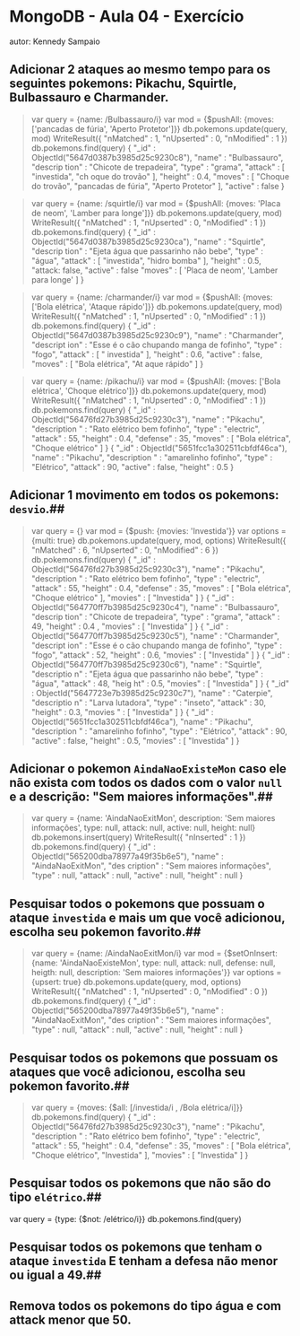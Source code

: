 # MongoDB - Aula 04 - Exercício
autor: Kennedy Sampaio

## **Adicionar** 2 ataques ao mesmo tempo para os seguintes pokemons: Pikachu, Squirtle, Bulbassauro e Charmander.
> var query = {name: /Bulbassauro/i}
> var mod = {$pushAll: {moves: ['pancadas de fúria', 'Aperto Protetor']}}
> db.pokemons.update(query, mod)
WriteResult({ "nMatched" : 1, "nUpserted" : 0, "nModified" : 1 })
> db.pokemons.find(query)
{ "_id" : ObjectId("5647d0387b3985d25c9230c8"), "name" : "Bulbassauro", "descrip
tion" : "Chicote de trepadeira", "type" : "grama", "attack" : [ "investida", "ch
oque do trovão" ], "height" : 0.4, "moves" : [ "Choque do trovão", "pancadas de
fúria", "Aperto Protetor" ], "active" : false }

> var query = {name: /squirtle/i}
> var mod = {$pushAll: {moves: 'Placa de neom', 'Lamber para longe']}}
> db.pokemons.update(query, mod)
WriteResult({ "nMatched" : 1, "nUpserted" : 0, "nModified" : 1 })
> db.pokemons.find(query)
{ "_id" : ObjectId("5647d0387b3985d25c9230ca"), "name" : "Squirtle", "descrip
tion" : "Ejeta água que passarinho não bebe", "type" : "água", "attack" : [ "investida", "hidro bomba" ],
"height" : 0.5, "attack: false, "active" : false "moves" : [ 'Placa de neom', 'Lamber para longe' ] }

> var query = {name: /charmander/i}
> var mod = {$pushAll: {moves: ['Bola elétrica', 'Ataque rápido']}}
> db.pokemons.update(query, mod)
WriteResult({ "nMatched" : 1, "nUpserted" : 0, "nModified" : 1 })
> db.pokemons.find(query)
{ "_id" : ObjectId("5647d0387b3985d25c9230c9"), "name" : "Charmander", "descript
ion" : "Esse é o cão chupando manga de fofinho", "type" : "fogo", "attack" : [ "
investida" ], "height" : 0.6, "active" : false, "moves" : [ "Bola elétrica", "At
aque rápido" ] }

> var query = {name: /pikachu/i}
> var mod = {$pushAll: {moves: ['Bola elétrica', 'Choque elétrico']}}
> db.pokemons.update(query, mod)
WriteResult({ "nMatched" : 1, "nUpserted" : 0, "nModified" : 1 })
> db.pokemons.find(query)
{ "_id" : ObjectId("56476fd27b3985d25c9230c3"), "name" : "Pikachu", "description
" : "Rato elétrico bem fofinho", "type" : "electric", "attack" : 55, "height" :
0.4, "defense" : 35, "moves" : [ "Bola elétrica", "Choque elétrico" ] }
{ "_id" : ObjectId("5651fcc1a302511cbfdf46ca"), "name" : "Pikachu", "description
" : "amarelinho fofinho", "type" : "Elétrico", "attack" : 90, "active" : false,
"height" : 0.5 }


## **Adicionar** 1 movimento em todos os pokemons: `desvio`.##

> var query = {}
> var mod = {$push: {movies: 'Investida'}}
> var options = {multi: true}
> db.pokemons.update(query, mod, options)
WriteResult({ "nMatched" : 6, "nUpserted" : 0, "nModified" : 6 })
> db.pokemons.find(query)
{ "_id" : ObjectId("56476fd27b3985d25c9230c3"), "name" : "Pikachu", "description
" : "Rato elétrico bem fofinho", "type" : "electric", "attack" : 55, "height" :
0.4, "defense" : 35, "moves" : [ "Bola elétrica", "Choque elétrico" ], "movies"
: [ "Investida" ] }
{ "_id" : ObjectId("564770ff7b3985d25c9230c4"), "name" : "Bulbassauro", "descrip
tion" : "Chicote de trepadeira", "type" : "grama", "attack" : 49, "height" : 0.4
, "movies" : [ "Investida" ] }
{ "_id" : ObjectId("564770ff7b3985d25c9230c5"), "name" : "Charmander", "descript
ion" : "Esse é o cão chupando manga de fofinho", "type" : "fogo", "attack" : 52,
 "height" : 0.6, "movies" : [ "Investida" ] }
{ "_id" : ObjectId("564770ff7b3985d25c9230c6"), "name" : "Squirtle", "descriptio
n" : "Ejeta água que passarinho não bebe", "type" : "água", "attack" : 48, "heig
ht" : 0.5, "movies" : [ "Investida" ] }
{ "_id" : ObjectId("5647723e7b3985d25c9230c7"), "name" : "Caterpie", "descriptio
n" : "Larva lutadora", "type" : "inseto", "attack" : 30, "height" : 0.3, "movies
" : [ "Investida" ] }
{ "_id" : ObjectId("5651fcc1a302511cbfdf46ca"), "name" : "Pikachu", "description
" : "amarelinho fofinho", "type" : "Elétrico", "attack" : 90, "active" : false,
"height" : 0.5, "movies" : [ "Investida" ] }

## **Adicionar** o pokemon `AindaNaoExisteMon` caso ele não exista com todos os dados com o valor `null` e a descrição: "Sem maiores informações".##

> var query = {name: 'AindaNaoExitMon', description: 'Sem maiores informações',
type: null, attack: null, active: null, height: null}
> db.pokemons.insert(query)
WriteResult({ "nInserted" : 1 })
> db.pokemons.find(query)
{ "_id" : ObjectId("565200dba78977a49f35b6e5"), "name" : "AindaNaoExitMon", "des
cription" : "Sem maiores informações", "type" : null, "attack" : null, "active"
: null, "height" : null }

## Pesquisar todos o pokemons que possuam o ataque `investida` e mais um que você adicionou, escolha seu pokemon favorito.##

> var query = {name: /AindaNaoExitMon/i}
> var mod = {$setOnInsert: {name: 'AindaNaoExisteMon', type: null, attack: null,
 defense: null, heigth: null, description: 'Sem maiores informações'}}
> var options = {upsert: true}
> db.pokemons.update(query, mod, options)
WriteResult({ "nMatched" : 1, "nUpserted" : 0, "nModified" : 0 })
> db.pokemons.find(query)
{ "_id" : ObjectId("565200dba78977a49f35b6e5"), "name" : "AindaNaoExitMon", "des
cription" : "Sem maiores informações", "type" : null, "attack" : null, "active"
: null, "height" : null }

## Pesquisar **todos** os pokemons que possuam os ataques que você adicionou, escolha seu pokemon favorito.##

> var query = {moves: {$all: [/investida/i , /Bola elétrica/i]}}
> db.pokemons.find(query)
{ "_id" : ObjectId("56476fd27b3985d25c9230c3"), "name" : "Pikachu", "description
" : "Rato elétrico bem fofinho", "type" : "electric", "attack" : 55, "height" :
0.4, "defense" : 35, "moves" : [ "Bola elétrica", "Choque elétrico", "Investida"
 ], "movies" : [ "Investida" ] }

## Pesquisar **todos** os pokemons que não são do tipo `elétrico`.##

var query = {type: {$not: /elétrico/i}}
db.pokemons.find(query)

## Pesquisar **todos** os pokemons que tenham o ataque `investida` **E** tenham a defesa **não menor ou igual** a 49.##


## Remova **todos** os pokemons do tipo água e com attack menor que 50.
